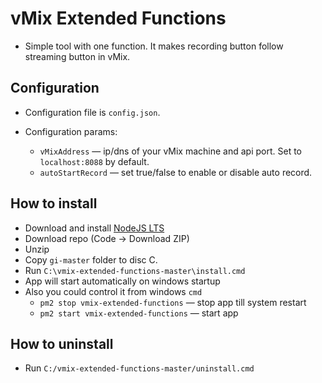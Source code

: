 # vMix Extended Functions

* Simple tool with one function. It makes recording button follow streaming button in vMix. 

## Configuration

* Configuration file is `config.json`.
* Configuration params:

    * `vMixAddress` — ip/dns of your vMix machine and api port. Set to `localhost:8088` by default.   
    * `autoStartRecord` — set true/false to enable or disable auto record.

## How to install

* Download and install [NodeJS LTS](https://nodejs.org/en/)
* Download repo (Code -> Download ZIP)
* Unzip
* Copy `gi-master` folder to disc C.
* Run `C:\vmix-extended-functions-master\install.cmd`
* App will start automatically on windows startup
* Also you could control it from windows `cmd`
    * `pm2 stop vmix-extended-functions` — stop app till system restart
    * `pm2 start vmix-extended-functions` — start app

## How to uninstall

* Run `C:/vmix-extended-functions-master/uninstall.cmd`
